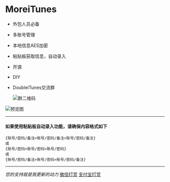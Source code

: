 # MoreiTunes

- 外包人员必备
- 多账号管理
- 本地信息AES加密
- 粘贴板获取信息，自动录入
- 开源
- DIY
- DoubleiTunes交流群

    ![群二维码](https://github.com/CoderDwang/MoreiTunes/blob/master/群二维码.png)

![预览图](https://github.com/CoderDwang/MoreiTunes/blob/master/预览.gif)


---
#### 如果使用粘贴板自动录入功能，请确保内容格式如下
    {账号/密码/备注>账号/密码/备注>账号/密码/备注}
    或
    {账号/密码>账号/密码>账号/密码}
    或
    {账号/密码/备注>账号/密码>账号/密码/备注}

---
*您的支持就是我更新的动力*
[微信打赏](https://github.com/CoderDwang/MoreiTunes/blob/master/Pay/WeChat.JPG)
[支付宝打赏](https://github.com/CoderDwang/MoreiTunes/blob/master/Pay/Ali.JPG)


